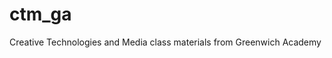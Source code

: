 # ctm_ga
Creative Technologies and Media class materials from Greenwich Academy
<html>
<style>
  <body>

        <p>Link to site: <a href="https://eeriley99.github.io/ctm_ga/">eeriley99.github.io/ctm_ga</a></p>
        <p>Creative Coding Spring 20: <a href="https://eeriley99.github.io/ctm_ga/ccs20/index.html">eeriley99.github.io/ctm_ga/ccs20/index.html</a></p>

</style>
</html>          

